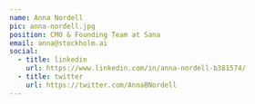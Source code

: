 ```yaml
---
name: Anna Nordell
pic: anna-nordell.jpg
position: CMO & Founding Team at Sana
email: anna@stockholm.ai
social:
  - title: linkedin
    url: https://www.linkedin.com/in/anna-nordell-b381574/
  - title: twitter
    url: https://twitter.com/AnnaBNordell
---
```

